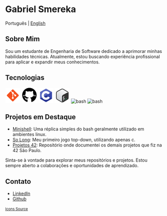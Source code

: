 # Gabriel Smereka

Português | [English](https://github.com/gsmereka/gsmereka/blob/main/README_en.md)  

## Sobre Mim

Sou um estudante de Engenharia de Software dedicado a aprimorar minhas habilidades técnicas. Atualmente, estou buscando experiência profissional para aplicar e expandir meus conhecimentos.

## Tecnologias

![git](https://github.com/gsmereka/gsmereka/blob/main/readme_content/icon_git.png?raw=true) ![github](https://github.com/gsmereka/gsmereka/blob/main/readme_content/icon_github.png?raw=true) ![c](https://github.com/gsmereka/gsmereka/blob/main/readme_content/icon_c.png?raw=true) ![bash](https://github.com/gsmereka/gsmereka/blob/main/readme_content/icon_bash.png?raw=true) ![bash]((https://icons8.com/icon/TpULddJc4gTh/c%2B%2B))
![bash](https://icons8.com/icon/TpULddJc4gTh/c%2B%2B)

## Projetos em Destaque


- [Minishell](https://github.com/gsmereka/Minishell): Uma réplica simples do bash geralmente utilizado em ambientes linux.
- [So Long](https://github.com/gsmereka/So_long): Meu primeiro jogo top-down, utilizando apenas c.
- [Projetos 42](https://github.com/gsmereka/42_Projects): Repositório onde documentei os demais projetos que fiz na 42 São Paulo.

Sinta-se à vontade para explorar meus repositórios e projetos. Estou sempre aberto a colaborações e oportunidades de aprendizado.

## Contato

- [LinkedIn](https://www.linkedin.com/in/gabriel-smereka-3720a523b)
- [Github](https://github.com/gsmereka)

<small>[Icons Source](https://icons8.com/)</small>
